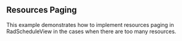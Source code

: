 ## Resources Paging
This example demonstrates how to implement resources paging in RadScheduleView in the cases when there are too many resources.

[//]: <keywords: grouping, performance>